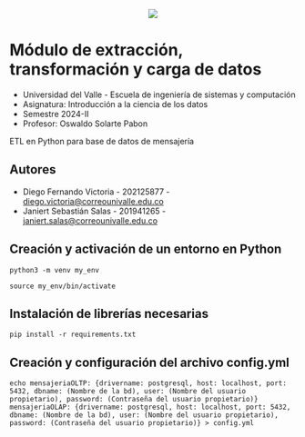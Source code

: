 <p align='center'>
  <img src='https://user-images.githubusercontent.com/62605744/171186764-43f7aae0-81a9-4b6e-b4ce-af963564eafb.png' style='max-width: 25%; height: auto;'>
</p>

# Módulo de extracción, transformación y carga de datos
- Universidad del Valle - Escuela de ingeniería de sistemas y computación
- Asignatura: Introducción a la ciencia de los datos
- Semestre 2024-II
- Profesor: Oswaldo Solarte Pabon

ETL en Python para base de datos de mensajería

## Autores
- Diego Fernando Victoria - 202125877 - diego.victoria@correounivalle.edu.co
- Janiert Sebastián Salas - 201941265 - janiert.salas@correounivalle.edu.co

## Creación y activación de un entorno en Python
```
python3 -m venv my_env
```
```
source my_env/bin/activate  
```

## Instalación de librerías necesarias
```
pip install -r requirements.txt
```

## Creación y configuración del archivo config.yml
```
echo mensajeriaOLTP: {drivername: postgresql, host: localhost, port: 5432, dbname: (Nombre de la bd), user: (Nombre del usuario propietario), password: (Contraseña del usuario propietario)} mensajeriaOLAP: {drivername: postgresql, host: localhost, port: 5432, dbname: (Nombre de la bd), user: (Nombre del usuario propietario), password: (Contraseña del usuario propietario)} > config.yml
```